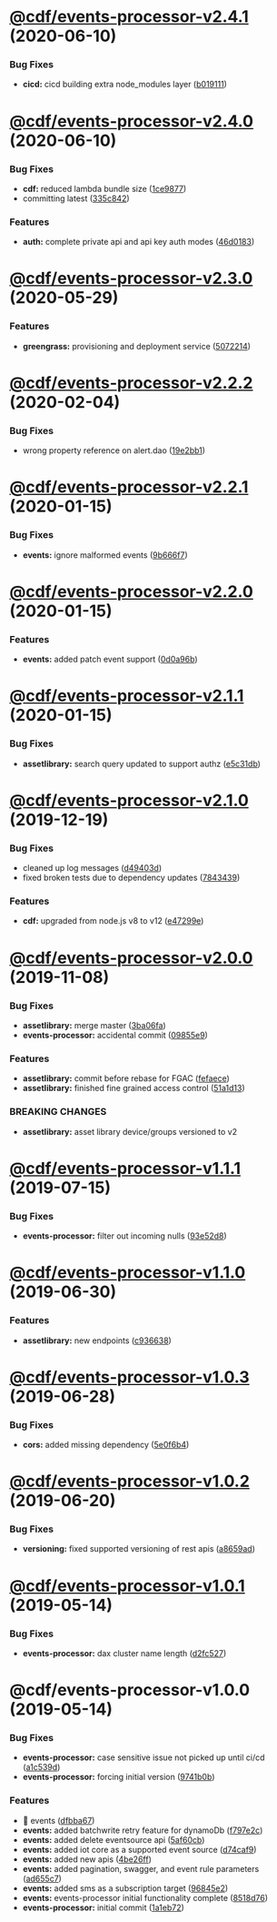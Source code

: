 # [@cdf/events-processor-v2.4.1](https://git-codecommit.us-west-2.amazonaws.com/v1/repos/cdf-core/compare/@cdf/events-processor-v2.4.0...@cdf/events-processor-v2.4.1) (2020-06-10)


### Bug Fixes

* **cicd:** cicd building extra node_modules layer ([b019111](https://git-codecommit.us-west-2.amazonaws.com/v1/repos/cdf-core/commit/b019111adadea7bac04ed3aaa35254c3137615e0))

# [@cdf/events-processor-v2.4.0](https://git-codecommit.us-west-2.amazonaws.com/v1/repos/cdf-core/compare/@cdf/events-processor-v2.3.0...@cdf/events-processor-v2.4.0) (2020-06-10)


### Bug Fixes

* **cdf:** reduced lambda bundle size ([1ce9877](https://git-codecommit.us-west-2.amazonaws.com/v1/repos/cdf-core/commit/1ce9877878831dac78b00ddbc5589cadead19d53))
* committing latest ([335c842](https://git-codecommit.us-west-2.amazonaws.com/v1/repos/cdf-core/commit/335c84223ab2a860c52766559b220170a64c7c17))


### Features

* **auth:** complete private api and api key auth modes ([46d0183](https://git-codecommit.us-west-2.amazonaws.com/v1/repos/cdf-core/commit/46d0183e779e21a7ad39e879481b369bec2d060f))

# [@cdf/events-processor-v2.3.0](https://git-codecommit.us-west-2.amazonaws.com/v1/repos/cdf-core/compare/@cdf/events-processor-v2.2.2...@cdf/events-processor-v2.3.0) (2020-05-29)


### Features

* **greengrass:** provisioning and deployment service ([5072214](https://git-codecommit.us-west-2.amazonaws.com/v1/repos/cdf-core/commit/5072214fb81a0d6a8f8641bf0f52fefb7f2ad950))

# [@cdf/events-processor-v2.2.2](https://git-codecommit.us-west-2.amazonaws.com/v1/repos/cdf-core/compare/@cdf/events-processor-v2.2.1...@cdf/events-processor-v2.2.2) (2020-02-04)


### Bug Fixes

* wrong property reference on alert.dao ([19e2bb1](https://git-codecommit.us-west-2.amazonaws.com/v1/repos/cdf-core/commit/19e2bb1ceed1372037794eb2c7adca4117e3b66b))

# [@cdf/events-processor-v2.2.1](https://git-codecommit.us-west-2.amazonaws.com/v1/repos/cdf-core/compare/@cdf/events-processor-v2.2.0...@cdf/events-processor-v2.2.1) (2020-01-15)


### Bug Fixes

* **events:** ignore malformed events ([9b666f7](https://git-codecommit.us-west-2.amazonaws.com/v1/repos/cdf-core/commit/9b666f7e5cddc65890a83c71fcc360089ff36015))

# [@cdf/events-processor-v2.2.0](https://git-codecommit.us-west-2.amazonaws.com/v1/repos/cdf-core/compare/@cdf/events-processor-v2.1.1...@cdf/events-processor-v2.2.0) (2020-01-15)


### Features

* **events:** added patch event support ([0d0a96b](https://git-codecommit.us-west-2.amazonaws.com/v1/repos/cdf-core/commit/0d0a96bb38ef7aac101cb8ecc774d7c77e65b711))

# [@cdf/events-processor-v2.1.1](https://git-codecommit.us-west-2.amazonaws.com/v1/repos/cdf-core/compare/@cdf/events-processor-v2.1.0...@cdf/events-processor-v2.1.1) (2020-01-15)


### Bug Fixes

* **assetlibrary:** search query updated to support authz ([e5c31db](https://git-codecommit.us-west-2.amazonaws.com/v1/repos/cdf-core/commit/e5c31db609841406d98733e62e3ed93073ffbb1f))

# [@cdf/events-processor-v2.1.0](https://git-codecommit.us-west-2.amazonaws.com/v1/repos/cdf-core/compare/@cdf/events-processor-v2.0.0...@cdf/events-processor-v2.1.0) (2019-12-19)


### Bug Fixes

* cleaned up log messages ([d49403d](https://git-codecommit.us-west-2.amazonaws.com/v1/repos/cdf-core/commit/d49403d11f3f73ea8c5ce061bfa790ec40cd8c13))
* fixed broken tests due to dependency updates ([7843439](https://git-codecommit.us-west-2.amazonaws.com/v1/repos/cdf-core/commit/78434397ec2d223dd8a39a19c6371354e44b6996))


### Features

* **cdf:** upgraded from node.js v8 to v12 ([e47299e](https://git-codecommit.us-west-2.amazonaws.com/v1/repos/cdf-core/commit/e47299ee399acf6554a0845048c4fed99251c2b1))

# [@cdf/events-processor-v2.0.0](https://git-codecommit.us-west-2.amazonaws.com/v1/repos/cdf-core/compare/@cdf/events-processor-v1.1.1...@cdf/events-processor-v2.0.0) (2019-11-08)


### Bug Fixes

* **assetlibrary:** merge master ([3ba06fa](https://git-codecommit.us-west-2.amazonaws.com/v1/repos/cdf-core/commit/3ba06fa9fc5b264ceaed0f97ccf45fab97d57a08))
* **events-processor:** accidental commit ([09855e9](https://git-codecommit.us-west-2.amazonaws.com/v1/repos/cdf-core/commit/09855e9b9a632aa83a37e1f60204e6ad8fa595ed))


### Features

* **assetlibrary:** commit before rebase for FGAC ([fefaece](https://git-codecommit.us-west-2.amazonaws.com/v1/repos/cdf-core/commit/fefaece09e388290bdda969eb92ab950a264bcdc))
* **assetlibrary:** finished fine grained access control ([51a1d13](https://git-codecommit.us-west-2.amazonaws.com/v1/repos/cdf-core/commit/51a1d134ec48be2d62edc575998752ff866230bf))


### BREAKING CHANGES

* **assetlibrary:** asset library device/groups versioned to v2

# [@cdf/events-processor-v1.1.1](https://git-codecommit.us-west-2.amazonaws.com/v1/repos/cdf-core/compare/@cdf/events-processor-v1.1.0...@cdf/events-processor-v1.1.1) (2019-07-15)


### Bug Fixes

* **events-processor:** filter out incoming nulls ([93e52d8](https://git-codecommit.us-west-2.amazonaws.com/v1/repos/cdf-core/commit/93e52d8))

# [@cdf/events-processor-v1.1.0](https://git-codecommit.us-west-2.amazonaws.com/v1/repos/cdf-core/compare/@cdf/events-processor-v1.0.3...@cdf/events-processor-v1.1.0) (2019-06-30)


### Features

* **assetlibrary:** new endpoints ([c936638](https://git-codecommit.us-west-2.amazonaws.com/v1/repos/cdf-core/commit/c936638))

# [@cdf/events-processor-v1.0.3](https://git-codecommit.us-west-2.amazonaws.com/v1/repos/cdf-core/compare/@cdf/events-processor-v1.0.2...@cdf/events-processor-v1.0.3) (2019-06-28)


### Bug Fixes

* **cors:** added missing dependency ([5e0f6b4](https://git-codecommit.us-west-2.amazonaws.com/v1/repos/cdf-core/commit/5e0f6b4))

# [@cdf/events-processor-v1.0.2](https://git-codecommit.us-west-2.amazonaws.com/v1/repos/cdf-core/compare/@cdf/events-processor-v1.0.1...@cdf/events-processor-v1.0.2) (2019-06-20)


### Bug Fixes

* **versioning:** fixed supported versioning of rest apis ([a8659ad](https://git-codecommit.us-west-2.amazonaws.com/v1/repos/cdf-core/commit/a8659ad))

# [@cdf/events-processor-v1.0.1](https://git-codecommit.us-west-2.amazonaws.com/v1/repos/cdf-core/compare/@cdf/events-processor-v1.0.0...@cdf/events-processor-v1.0.1) (2019-05-14)


### Bug Fixes

* **events-processor:** dax cluster name length ([d2fc527](https://git-codecommit.us-west-2.amazonaws.com/v1/repos/cdf-core/commit/d2fc527))

# @cdf/events-processor-v1.0.0 (2019-05-14)


### Bug Fixes

* **events-processor:** case sensitive issue not picked up until ci/cd ([a1c539d](https://git-codecommit.us-west-2.amazonaws.com/v1/repos/cdf-core/commit/a1c539d))
* **events-processor:** forcing initial version ([9741b0b](https://git-codecommit.us-west-2.amazonaws.com/v1/repos/cdf-core/commit/9741b0b))


### Features

* 🎸 events ([dfbba67](https://git-codecommit.us-west-2.amazonaws.com/v1/repos/cdf-core/commit/dfbba67))
* **events:** added batchwrite retry feature for dynamoDb ([f797e2c](https://git-codecommit.us-west-2.amazonaws.com/v1/repos/cdf-core/commit/f797e2c))
* **events:** added delete eventsource api ([5af60cb](https://git-codecommit.us-west-2.amazonaws.com/v1/repos/cdf-core/commit/5af60cb))
* **events:** added iot core as a supported event source ([d74caf9](https://git-codecommit.us-west-2.amazonaws.com/v1/repos/cdf-core/commit/d74caf9))
* **events:** added new apis ([4be26ff](https://git-codecommit.us-west-2.amazonaws.com/v1/repos/cdf-core/commit/4be26ff))
* **events:** added pagination, swagger, and event rule parameters ([ad655c7](https://git-codecommit.us-west-2.amazonaws.com/v1/repos/cdf-core/commit/ad655c7))
* **events:** added sms as a subscription target ([96845e2](https://git-codecommit.us-west-2.amazonaws.com/v1/repos/cdf-core/commit/96845e2))
* **events:** events-processor initial functionality complete ([8518d76](https://git-codecommit.us-west-2.amazonaws.com/v1/repos/cdf-core/commit/8518d76))
* **events-processor:** initial commit ([1a1eb72](https://git-codecommit.us-west-2.amazonaws.com/v1/repos/cdf-core/commit/1a1eb72))
